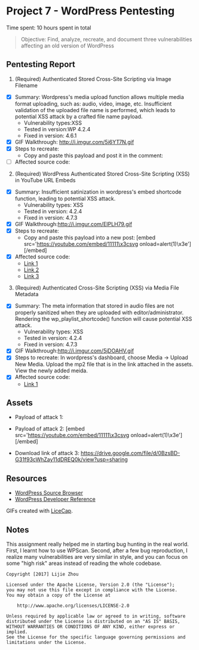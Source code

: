 # Project 7 - WordPress Pentesting

Time spent: 10 hours spent in total

> Objective: Find, analyze, recreate, and document three vulnerabilities affecting an old version of WordPress

## Pentesting Report

1. (Required) Authenticated Stored Cross-Site Scripting via Image Filename
  - [x] Summary: Wordpress's media upload function allows multiple media format uploading, such as: audio, video, image, etc. Insufficient validation of the uploaded file name is performed, which leads to potential XSS attack by a crafted file name payload.  
    - Vulnerability types:XSS 
    - Tested in version:WP 4.2.4
    - Fixed in version: 4.6.1
  - [x] GIF Walkthrough: http://i.imgur.com/5i6YT7N.gif
  - [x] Steps to recreate: 
    - Copy and paste this payload and post it in the comment: <a title='x onmouseover=alert(unescape(/hello%20world/.source)) style=position:absolute;left:0;top:0;width:5000px;height:5000px  AAAAAAAAAAAA...[64 kb]..AAA'></a>
  - [ ] Affected source code:
2. (Required) WordPress  Authenticated Stored Cross-Site Scripting (XSS) in YouTube URL Embeds
  - [x] Summary: Insufficient satinization in wordpress's embed shortcode function, leading to potential XSS attack.  
    - Vulnerability types: XSS
    - Tested in version: 4.2.4
    - Fixed in version: 4.7.3
  - [x] GIF Walkthrough:http://i.imgur.com/EIPLH79.gif 
  - [x] Steps to recreate: 
    - Copy and paste this payload into a new post: [embed src='https://youtube.com/embed/11111\x3csvg onload=alert(1)\x3e'][/embed]
  - [x] Affected source code:
    - [Link 1](https://developer.wordpress.org/reference/functions/do_shortcode/)
    - [Link 2](https://developer.wordpress.org/reference/functions/wp_embed_register_handler/)
    - [Link 3](https://developer.wordpress.org/reference/classes/wp_embed/autoembed/)
3. (Required) Authenticated Cross-Site Scripting (XSS) via Media File Metadata
  - [x] Summary: The meta information that stored in audio files are not properly sanitized when they are uploaded with editor/administrator. Rendering the wp_playlist_shortcode() function will cause potential XSS attack.  
    - Vulnerability types: XSS 
    - Tested in version: 4.2.4
    - Fixed in version: 4.7.3
  - [x] GIF Walkthrough:http://i.imgur.com/5jDOAHV.gif
  - [x] Steps to recreate: In wordpress's dashboard, choose Media -> Upload New Media. Upload the mp2 file that is in the link attached in the assets. View the newly added meida. 
  - [x] Affected source code:
    - [Link 1](https://developer.wordpress.org/reference/functions/wp_playlist_shortcode/)


## Assets

- Payload of attack 1: <a title='x onmouseover=alert(unescape(/hello%20world/.source)) style=position:absolute;left:0;top:0;width:5000px;height:5000px  AAAAAAAAAAAA...[64 kb]..AAA'></a>

- Payload of attack 2: [embed src='https://youtube.com/embed/11111\x3csvg onload=alert(1)\x3e'][/embed]

- Download link of attack 3: https://drive.google.com/file/d/0BzsBD-G31f93cWhZay11dDREQ0k/view?usp=sharing

## Resources

- [WordPress Source Browser](https://core.trac.wordpress.org/browser/)
- [WordPress Developer Reference](https://developer.wordpress.org/reference/)

GIFs created with [LiceCap](http://www.cockos.com/licecap/).

## Notes

This assignment really helped me in starting bug hunting in the real world. First, I learnt how to use WPScan. Second, after a few bug reproduction, I realize many vulnerabilities are very similar in style, and you can focus on some "high risk" areas instead of reading the whole codebase. 


    Copyright [2017] Lijie Zhou

    Licensed under the Apache License, Version 2.0 (the "License");
    you may not use this file except in compliance with the License.
    You may obtain a copy of the License at

        http://www.apache.org/licenses/LICENSE-2.0

    Unless required by applicable law or agreed to in writing, software
    distributed under the License is distributed on an "AS IS" BASIS,
    WITHOUT WARRANTIES OR CONDITIONS OF ANY KIND, either express or implied.
    See the License for the specific language governing permissions and
    limitations under the License.
